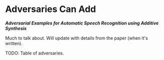 # Adversaries Can Add
_**Adversarial Examples for Automatic Speech Recognition using Additive Synthesis**_

Much to talk about. 
Will update with details from the paper (when it's written).

TODO: Table of adversaries.